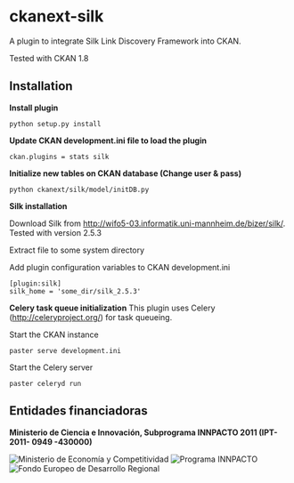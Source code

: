 ckanext-silk
============

A plugin to integrate Silk Link Discovery Framework into CKAN.

Tested with CKAN 1.8

 Installation
--------------

**Install plugin**

    python setup.py install
        
**Update CKAN development.ini file to load the plugin**

    ckan.plugins = stats silk
    
**Initialize new tables on CKAN database (Change user & pass)**

    python ckanext/silk/model/initDB.py
    
**Silk installation**

Download Silk from http://wifo5-03.informatik.uni-mannheim.de/bizer/silk/. Tested with version 2.5.3

Extract file to some system directory

Add plugin configuration variables to CKAN development.ini

    [plugin:silk]
    silk_home = 'some_dir/silk_2.5.3'

    
**Celery task queue initialization**
This plugin uses Celery (http://celeryproject.org/) for task queueing. 

Start the CKAN instance

    paster serve development.ini
    
Start the Celery server

    paster celeryd run

 Entidades financiadoras
------------------------

 **Ministerio de Ciencia e Innovación, Subprograma INNPACTO 2011 (IPT-2011- 0949 -430000)**
 
 ![Ministerio de Economía y Competitividad](https://www.fundacionctic.org/sites/default/files/images/2011-Web-EconomiaC-63px2.jpg) ![Programa INNPACTO](https://www.fundacionctic.org/sites/default/files/images/innpacto.jpeg) ![Fondo Europeo de Desarrollo Regional](https://www.fundacionctic.org/sites/default/files/images/feder.jpg)
